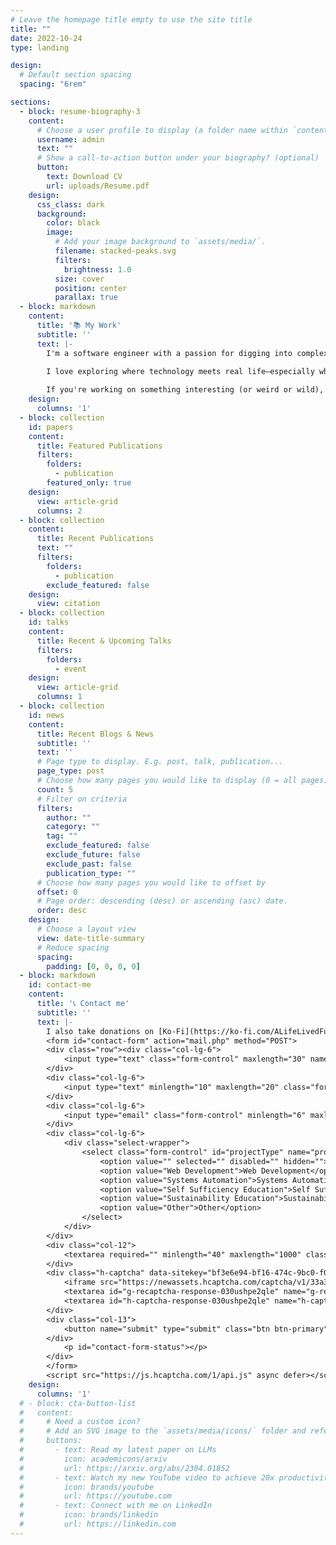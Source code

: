 ```yaml
---
# Leave the homepage title empty to use the site title
title: ""
date: 2022-10-24
type: landing

design:
  # Default section spacing
  spacing: "6rem"

sections:
  - block: resume-biography-3
    content:
      # Choose a user profile to display (a folder name within `content/authors/`)
      username: admin
      text: ""
      # Show a call-to-action button under your biography? (optional)
      button:
        text: Download CV
        url: uploads/Resume.pdf
    design:
      css_class: dark
      background:
        color: black
        image:
          # Add your image background to `assets/media/`.
          filename: stacked-peaks.svg
          filters:
            brightness: 1.0
          size: cover
          position: center
          parallax: true
  - block: markdown
    content:
      title: '📚 My Work'
      subtitle: ''
      text: |-
        I'm a software engineer with a passion for digging into complex systems, learning across disciplines, and building things that are both functional and meaningful. Whether I'm writing code, exploring public safety tech, or experimenting with digital tools through ALifeLivedFully, I'm driven by curiosity and a deep respect for hands-on learning.
        
        I love exploring where technology meets real life—especially when it helps people live more freely, creatively, or securely.

        If you're working on something interesting (or weird or wild), feel free to reach out—I'm always open to collaborating 😄
    design:
      columns: '1'
  - block: collection
    id: papers
    content:
      title: Featured Publications
      filters:
        folders:
          - publication
        featured_only: true
    design:
      view: article-grid
      columns: 2
  - block: collection
    content:
      title: Recent Publications
      text: ""
      filters:
        folders:
          - publication
        exclude_featured: false
    design:
      view: citation
  - block: collection
    id: talks
    content:
      title: Recent & Upcoming Talks
      filters:
        folders:
          - event
    design:
      view: article-grid
      columns: 1
  - block: collection
    id: news
    content:
      title: Recent Blogs & News
      subtitle: ''
      text: ''
      # Page type to display. E.g. post, talk, publication...
      page_type: post
      # Choose how many pages you would like to display (0 = all pages)
      count: 5
      # Filter on criteria
      filters:
        author: ""
        category: ""
        tag: ""
        exclude_featured: false
        exclude_future: false
        exclude_past: false
        publication_type: ""
      # Choose how many pages you would like to offset by
      offset: 0
      # Page order: descending (desc) or ascending (asc) date.
      order: desc
    design:
      # Choose a layout view
      view: date-title-summary
      # Reduce spacing
      spacing:
        padding: [0, 0, 0, 0]
  - block: markdown
    id: contact-me
    content:
      title: '📞 Contact me'
      subtitle: ''
      text: |-
        I also take donations on [Ko-Fi](https://ko-fi.com/ALifeLivedFully)!
        <form id="contact-form" action="mail.php" method="POST">
        <div class="row"><div class="col-lg-6">
            <input type="text" class="form-control" maxlength="30" name="name" id="name" placeholder="Name" required="">
        </div>
        <div class="col-lg-6">
            <input type="text" minlength="10" maxlength="20" class="form-control" name="phone" id="phone" placeholder="Phone Number">
        </div>
        <div class="col-lg-6">
            <input type="email" class="form-control" minlength="6" maxlength="100" name="email" id="email" placeholder="Email" required="">
        </div>
        <div class="col-lg-6">
            <div class="select-wrapper">
                <select class="form-control" id="projectType" name="project-type" required="">
                    <option value="" selected="" disabled="" hidden="">Project Type</option>
                    <option value="Web Development">Web Development</option>
                    <option value="Systems Automation">Systems Automation</option>
                    <option value="Self Sufficiency Education">Self Sufficiency Education</option>
                    <option value="Sustainability Education">Sustainability Education</option>
                    <option value="Other">Other</option>
                </select>
            </div>
        </div>
        <div class="col-12">
            <textarea required="" minlength="40" maxlength="1000" class="form-control" id="aboutProject" name="about-project" rows="6" placeholder="About the Project"></textarea>
        </div>
        <div class="h-captcha" data-sitekey="bf3e6e94-bf16-474c-9bc0-f0180430e490">
            <iframe src="https://newassets.hcaptcha.com/captcha/v1/33a3ef8/static/hcaptcha.html#frame=checkbox&amp;id=030ushpe2qle&amp;host=alifelivedfully.com&amp;sentry=undefined&amp;reportapi=https%3A%2F%2Faccounts.hcaptcha.com&amp;recaptchacompat=true&amp;custom=false&amp;tplinks=on&amp;pstissuer=https%3A%2F%2Fpst-issuer.hcaptcha.com&amp;sitekey=bf3e6e94-bf16-474c-9bc0-f0180430e490&amp;theme=dark&amp;origin=https%3A%2F%2Falifelivedfully.com" tabindex="0" frameborder="0" scrolling="no" title="Widget containing checkbox for hCaptcha security challenge" data-hcaptcha-widget-id="030ushpe2qle" data-hcaptcha-response="" style="pointer-events: auto; width: 303px; height: 78px; overflow: hidden;"></iframe>
            <textarea id="g-recaptcha-response-030ushpe2qle" name="g-recaptcha-response" style="display: none;"></textarea>
            <textarea id="h-captcha-response-030ushpe2qle" name="h-captcha-response" style="display: none;"></textarea>
        </div>
        <div class="col-13">
            <button name="submit" type="submit" class="btn btn-primary" id="contact-form-button"><span class="btn-area"><span data-text="Send Message">Send Message</span></span></button>
        </div>
            <p id="contact-form-status"></p>
        </div>
        </form>
        <script src="https://js.hcaptcha.com/1/api.js" async defer></script>
    design:
      columns: '1'
  # - block: cta-button-list
  #   content:
  #     # Need a custom icon?
  #     # Add an SVG image to the `assets/media/icons/` folder and reference it in the `icon` field below
  #     buttons:
  #       - text: Read my latest paper on LLMs
  #         icon: academicons/arxiv
  #         url: https://arxiv.org/abs/2304.01852
  #       - text: Watch my new YouTube video to achieve 20x productivity
  #         icon: brands/youtube
  #         url: https://youtube.com
  #       - text: Connect with me on LinkedIn
  #         icon: brands/linkedin
  #         url: https://linkedin.com
---
```

